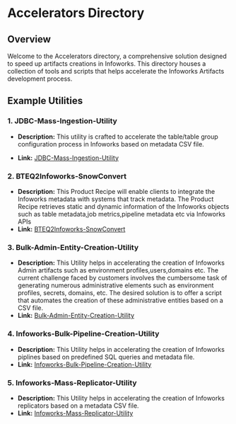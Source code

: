 # Accelerators Directory

## Overview
Welcome to the Accelerators directory, a comprehensive solution designed to speed up artifacts creations in Infoworks. This directory houses a collection of tools and scripts that helps accelerate the Infoworks Artifacts development process. 

## Example Utilities

### 1. JDBC-Mass-Ingestion-Utility

- **Description:** This utility is crafted to accelerate the table/table group configuration process in Infoworks based on metadata CSV file.

- **Link:** [JDBC-Mass-Ingestion-Utility](./JDBC-Mass-Ingestion-Utility/)

### 2. BTEQ2Infoworks-SnowConvert

- **Description:** This Product Recipe will enable clients to integrate the Infoworks metadata with systems that track metadata. The Product Recipe retrieves static and dynamic information of the Infoworks objects such as table metadata,job metrics,pipeline metadata etc via Infoworks APIs
- **Link:** [BTEQ2Infoworks-SnowConvert](./BTEQ2Infoworks-SnowConvert/)

### 3. Bulk-Admin-Entity-Creation-Utility

- **Description:** This Utility helps in accelerating the creation of Infoworks Admin artifacts such as environment profiles,users,domains etc.
The current challenge faced by customers involves the cumbersome task of generating numerous administrative elements such as environment profiles, secrets, domains, etc. 
The desired solution is to offer a script that automates the creation of these administrative entities based on a CSV file.
- **Link:** [Bulk-Admin-Entity-Creation-Utility](./Bulk-Admin-Entity-Creation-Utility/)

### 4. Infoworks-Bulk-Pipeline-Creation-Utility

- **Description:** This Utility helps in accelerating the creation of Infoworks piplines based on predefined SQL queries and metadata file.
- **Link:** [Infoworks-Bulk-Pipeline-Creation-Utility](./Infoworks-Bulk-Pipeline-Creation-Utility/)

### 5. Infoworks-Mass-Replicator-Utility

- **Description:** This Utility helps in accelerating the creation of Infoworks replicators based on a metadata CSV file.
- **Link:** [Infoworks-Mass-Replicator-Utility](./Infoworks-Mass-Replicator-Utility/)
